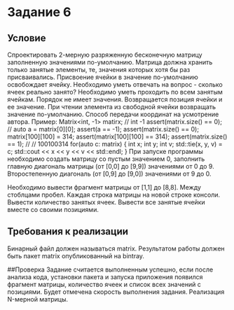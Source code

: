 # Задание 6
## Условие
Спроектировать 2-мерную разряженную бесконечную матрицу заполненную
значениями по-умолчанию.  Матрица должна хранить только занятые
элементы, те, значения которых хотя бы раз присваивались. Присвоение
ячейки в значение по-умолчанию освобождает ячейку.
Необходимо уметь отвечать на вопрос - сколько ячеек реально занято?
Необходимо уметь проходить по всем занятым ячейкам. Порядок не имеет
значения. Возвращается позиция ячейки и ее значение.
При чтении элемента из свободной ячейки возвращать значение по-умолчанию.
Способ передачи координат на усмотрение автора.
Пример:
    Matrix<int, -1> matirx; // int -1
    assert(matrix.size() == 0); //
    auto a = matrix[0][0];
    assert(a == -1);
    assert(matrix.size() == 0);
    matrix[100][100] = 314;
    assert(matrix[100][100] == 314);
    assert(matrix.size() == 1);
    //
    // 100100314
    for(auto c: matrix)
    {
        int x;
        int y;
        int v;
        std::tie(x, y, v) = c;
        std::cout << x << y << v << std::endl;
    }
При запуске программы необходимо создать матрицу со пустым значением 0,
заполнить главную диагональ матрицы (от [0,0] до [9,9]) значениями от 0 до 9.
Второстепенную диагональ (от [0,9] до [9,0]) значениями от 9 до 0.

Необходимо вывести фрагмент матрицы от [1,1] до [8,8]. Между стоблцами
пробел. Каждая строка матрицы на новой строке консоли.
Вывести количество занятых ячеек.
Вывести все занятые ячейки вместе со своими позициями.

## Требования к реализации
Бинарный файл должен называться matrix.
Результатом работы должен быть пакет matrix опубликованный на bintray.

##Проверка
Задание считается выполненным успешно, если после анализа кода,
установки пакета и запуска приложения появился фрагмент матрицы,
количество ячеек и список всех значений с позициями.
Будет отмечена скорость выполнения задания.  Реализация N-мерной матрицы.


